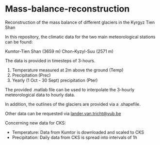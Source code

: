 # Mass-balance-reconstruction
Reconstruction of the mass balance of different glaciers in the Kyrgyz Tien Shan

In this repository, the climatic data for the two main meteorological stations can be found:

Kumtor-Tien Shan (3659 m)
Chon-Kyzyl-Suu (2571 m)

The data is provided in timesteps of 3-hours.

1) Temperature measured at 2m above the ground (Temp)
2) Precipitation (Prec)
3) Yearly (1 Oct - 30 Sept) precipitation (Pter)

The provided .matlab file can be used to interpolate the 3-hourly meteorological data to hourly data. 

In addition, the outlines of the glaciers are provided via a .shapefile.

Other data can be requested via lander.van.tricht@vub.be

Concerning new data for CKS:
* Temperature: Data from Kumtor is downloaded and scaled to CKS
* Precipitation: Daily data from CKS is spread into intervals of 1h
